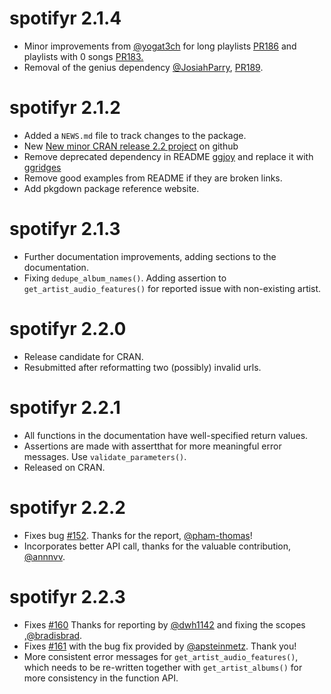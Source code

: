 # spotifyr 2.1.4

* Minor improvements from [@yogat3ch](https://github.com/yogat3ch) for long playlists [PR186](https://github.com/charlie86/spotifyr/pull/186) and playlists with 0 songs [PR183.](https://github.com/charlie86/spotifyr/pull/183)
* Removal of the genius dependency [@JosiahParry](https://github.com/JosiahParry), [PR189](https://github.com/charlie86/spotifyr/pull/189).

# spotifyr 2.1.2

* Added a `NEWS.md` file to track changes to the package.
* New [New minor CRAN release 2.2 project](https://github.com/charlie86/spotifyr/projects/2) on github
* Remove deprecated dependency in README [ggjoy](https://cran.r-project.org/package=ggjoy/) and replace it with [ggridges](https://cran.r-project.org/package=ggridges)
* Remove good examples from README if they are broken links.
* Add pkgdown package reference website.

# spotifyr 2.1.3
* Further documentation improvements, adding sections to the documentation.
* Fixing `dedupe_album_names()`. Adding assertion to `get_artist_audio_features()` for reported issue with non-existing artist.

# spotifyr 2.2.0
* Release candidate for CRAN.
* Resubmitted after reformatting two (possibly) invalid urls.

# spotifyr 2.2.1
* All functions in the documentation have well-specified return values.
* Assertions are made with assertthat for more meaningful error messages. Use `validate_parameters()`.
* Released on CRAN.

# spotifyr 2.2.2
* Fixes bug [#152](https://github.com/charlie86/spotifyr/issues/152). Thanks for the report, [\@pham-thomas](https://github.com/pham-thomas)!
* Incorporates better API call, thanks for the valuable contribution,  [\@annnvv](https://github.com/annnvv).

# spotifyr 2.2.3
* Fixes [#160](https://github.com/charlie86/spotifyr/issues/160)   Thanks for reporting by [\@dwh1142](https://github.com/dwh1142) and fixing the scopes ,[\@bradisbrad](https://github.com/bradisbrad).
* Fixes [#161](https://github.com/charlie86/spotifyr/issues/161) with the bug fix provided by [\@apsteinmetz](https://github.com/apsteinmetz). Thank you!
* More consistent error messages for `get_artist_audio_features()`, which needs to be re-written together with `get_artist_albums()` for more consistency in the function API.
